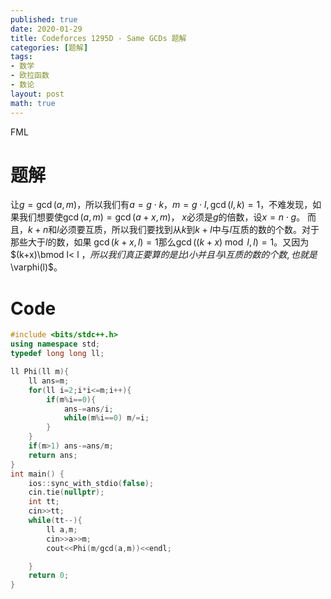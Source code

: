 ```yaml
---
published: true
date: 2020-01-29
title: Codeforces 1295D - Same GCDs 题解
categories: [题解]
tags: 
- 数学
- 欧拉函数
- 数论
layout: post
math: true
---
```

FML
<!--more-->
# 题解

让$g= \gcd(a,m)$，所以我们有$a=g\cdot k， m=g\cdot l,\gcd(l,k)=1$，不难发现，如果我们想要使$\gcd(a,m)=\gcd(a+x,m)$， $x$必须是$g$的倍数，设$x=n\cdot g$。 而且，$k+n$和$l$必须要互质，所以我们要找到从$k$到$k+l$中与$l$互质的数的个数。对于那些大于$l$的数，如果 $\gcd(k+x,l)=1$那么$\gcd((k+x)\bmod l,l)=1$。又因为$(k+x)\bmod l< l $，所以我们真正要算的是比$l$小并且与$l$互质的数的个数, 也就是$\varphi(l)$。

# Code
```cpp
#include <bits/stdc++.h>
using namespace std;
typedef long long ll;

ll Phi(ll m){
	ll ans=m;
	for(ll i=2;i*i<=m;i++){
		if(m%i==0){
			ans-=ans/i;
			while(m%i==0) m/=i;
		}
	}
	if(m>1) ans-=ans/m;
	return ans;
}
int main() {
    ios::sync_with_stdio(false);
    cin.tie(nullptr);
	int tt;
	cin>>tt;
	while(tt--){
		ll a,m;
		cin>>a>>m;
		cout<<Phi(m/gcd(a,m))<<endl;

	}
    return 0;
}
```
